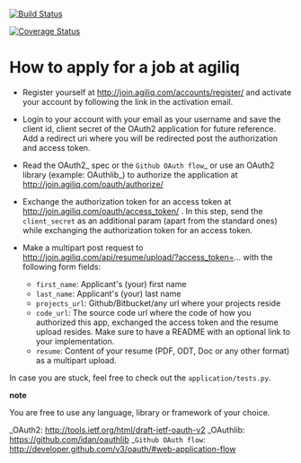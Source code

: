 [![Build Status](https://travis-ci.org/agiliq/join.agiliq.com.png?branch=master)](https://travis-ci.org/agiliq/join.agiliq.com)

[![Coverage Status](https://coveralls.io/repos/agiliq/join.agiliq.com/badge.png?branch=master)](https://coveralls.io/r/agiliq/join.agiliq.com?branch=master)

How to apply for a job at agiliq
=================================

* Register yourself at http://join.agiliq.com/accounts/register/ and
  activate your account by following the link in the activation email.
* Login to your account with your email as your username and save the
  client id, client secret of the OAuth2 application for future reference.
  Add a redirect uri where you will be redirected post the authorization
  and access token.
* Read the OAuth2_ spec or the `Github OAuth flow`_ or use an OAuth2 library 
  (example: OAuthlib_) to authorize the application at 
  http://join.agiliq.com/oauth/authorize/
* Exchange the authorization token for an access token at 
  http://join.agiliq.com/oauth/access_token/ . In this step, send the
  ``client_secret`` as an additional param (apart from the standard ones)
  while exchanging the authorization token for an access token.
* Make a multipart post request to
  http://join.agiliq.com/api/resume/upload/?access_token=... with the
  following form fields:

  * ``first_name``: Applicant's (your) first name
  * ``last_name``:  Applicant's (your) last name
  * ``projects_url``: Github/Bitbucket/any url where your projects reside
  * ``code_url``: The source code url where the code of how you authorized
    this app, exchanged the access token and the resume upload resides. Make
    sure to have a README with an optional link to your implementation.
  * ``resume``: Content of your resume (PDF, ODT, Doc or any other format)
    as a multipart upload.

In case you are stuck, feel free to check out the ``application/tests.py``.

**note** 

  You are free to use any language, library or framework of your choice.

 _OAuth2: http://tools.ietf.org/html/draft-ietf-oauth-v2
 _OAuthlib: https://github.com/idan/oauthlib
 _`Github OAuth flow`: http://developer.github.com/v3/oauth/#web-application-flow
